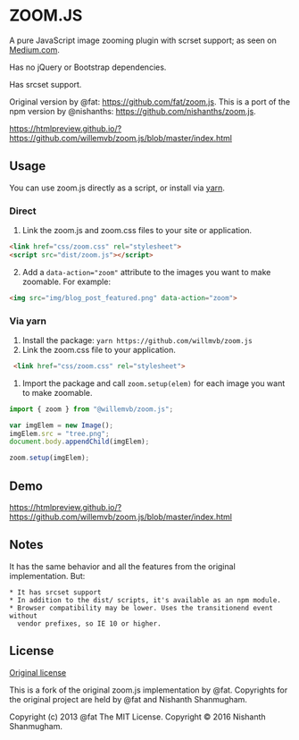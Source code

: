 # ZOOM.JS

A pure JavaScript image zooming plugin with scrset support; as seen on
[Medium.com](https://medium.com/designing-medium/image-zoom-on-medium-24d146fc0c20).

Has no jQuery or Bootstrap dependencies.

Has srcset support.

Original version by @fat: <https://github.com/fat/zoom.js>.
This is a port of the npm version by @nishanths: <https://github.com/nishanths/zoom.js>.

https://htmlpreview.github.io/?https://github.com/willemvb/zoom.js/blob/master/index.html

## Usage

You can use zoom.js directly as a script, or install via [yarn](https://github.com/willmvb/zoom.js).

### Direct

1. Link the zoom.js and zoom.css files to your site or application.

  ```html
  <link href="css/zoom.css" rel="stylesheet">
  <script src="dist/zoom.js"></script>
  ```

2. Add a `data-action="zoom"` attribute to the images you want to make
   zoomable. For example:

  ```html
  <img src="img/blog_post_featured.png" data-action="zoom">
  ```

### Via yarn

1. Install the package: `yarn https://github.com/willmvb/zoom.js`
1. Link the zoom.css file to your application.

  ```html
   <link href="css/zoom.css" rel="stylesheet">
   ```

1. Import the package and call `zoom.setup(elem)` for each image you want to
   make zoomable.

  ```js
  import { zoom } from "@willemvb/zoom.js";

  var imgElem = new Image();
  imgElem.src = "tree.png";
  document.body.appendChild(imgElem);

  zoom.setup(imgElem);
  ```

## Demo

https://htmlpreview.github.io/?https://github.com/willemvb/zoom.js/blob/master/index.html


## Notes

It has the same behavior and all the features from the original implementation. But:

```
* It has srcset support
* In addition to the dist/ scripts, it's available as an npm module.
* Browser compatibility may be lower. Uses the transitionend event without
  vendor prefixes, so IE 10 or higher.
```

## License

[Original license](https://raw.githubusercontent.com/fat/zoom.js/master/MIT-LICENSE.txt)

This is a fork of the original zoom.js implementation by @fat.
Copyrights for the original project are held by @fat and Nishanth Shanmugham.

Copyright (c) 2013 @fat
The MIT License.
Copyright © 2016 Nishanth Shanmugham.
